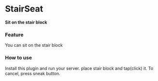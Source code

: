 # StairSeat
**Sit on the stair block**


### Feature
You can sit on the stair block


### How to use
Install this plugin and run your server.
place stair block and tap(click) it.
To cancel, press sneak button.